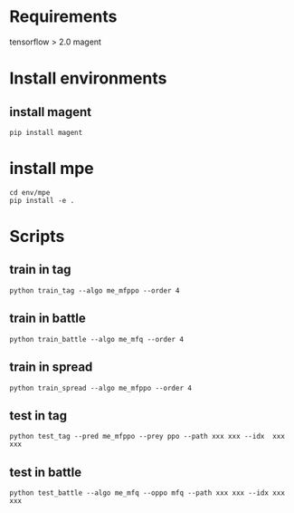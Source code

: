 # Requirements
tensorflow > 2.0
magent

# Install environments
## install magent
```shell
pip install magent
```
# install mpe
```shell
cd env/mpe
pip install -e .
```

# Scripts
## train in tag
```shell
python train_tag --algo me_mfppo --order 4
```

## train in battle
```shell
python train_battle --algo me_mfq --order 4
```

## train in spread
```shell
python train_spread --algo me_mfppo --order 4 
```

## test in tag
```shell
python test_tag --pred me_mfppo --prey ppo --path xxx xxx --idx  xxx xxx
```

## test in battle
```shell
python test_battle --algo me_mfq --oppo mfq --path xxx xxx --idx xxx xxx
```


